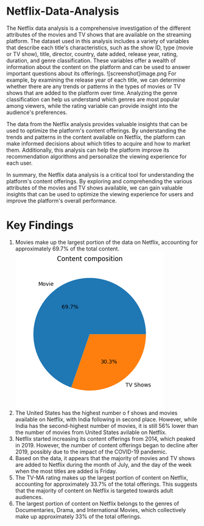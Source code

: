 # Netflix-Data-Analysis

The Netflix data analysis is a comprehensive investigation of the different attributes of the movies and TV shows that are available on the streaming platform. The dataset used in this analysis includes a variety of variables that describe each title's characteristics, such as the show ID, type (movie or TV show), title, director, country, date added, release year, rating, duration, and genre classification. These variables offer a wealth of information about the content on the platform and can be used to answer important questions about its offerings.
![screenshot]image.png
For example, by examining the release year of each title, we can determine whether there are any trends or patterns in the types of movies or TV shows that are added to the platform over time. Analyzing the genre classification can help us understand which genres are most popular among viewers, while the rating variable can provide insight into the audience's preferences.

The data from the Netflix analysis provides valuable insights that can be used to optimize the platform's content offerings. By understanding the trends and patterns in the content available on Netflix, the platform can make informed decisions about which titles to acquire and how to market them. Additionally, this analysis can help the platform improve its recommendation algorithms and personalize the viewing experience for each user.

In summary, the Netflix data analysis is a critical tool for understanding the platform's content offerings. By exploring and comprehending the various attributes of the movies and TV shows available, we can gain valuable insights that can be used to optimize the viewing experience for users and improve the platform's overall performance.

# Key Findings

1. Movies make up the largest portion of the data on Netflix, accounting for approximately 69.7% of the total content.
   ![Figure 1](.\images\composition.png)
2. The United States has the highest number o f shows and movies available on Netflix, with India following in second place. However, while India has the second-highest number of movies, it is still 56% lower than the number of movies from United States avilable on Netflix.
3. Netflix started increasing its content offerings from 2014, which peaked in 2019. However, the number of content offerings began to decline after 2019, possibly due to the impact of the COVID-19 pandemic.
4. Based on the data, it appears that the majority of movies and TV shows are added to Netflix during the month of July, and the day of the week when the most titles are added is Friday.
5. The TV-MA rating makes up the largest portion of content on Netflix, accounting for approximately 33.7% of the total offerings. This suggests that the majority of content on Netflix is targeted towards adult audiences.
6. The largest portion of content on Netflix belongs to the genres of Documentaries, Drama, and International Movies, which collectively make up approximately 33% of the total offerings.
